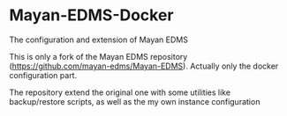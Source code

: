 # Mayan-EDMS-Docker
The configuration and extension of Mayan EDMS

This is only a fork of the Mayan EDMS repository (https://github.com/mayan-edms/Mayan-EDMS). Actually only the docker configuration part.

The repository extend the original one with some utilities like backup/restore scripts, as well as the my own instance configuration 
